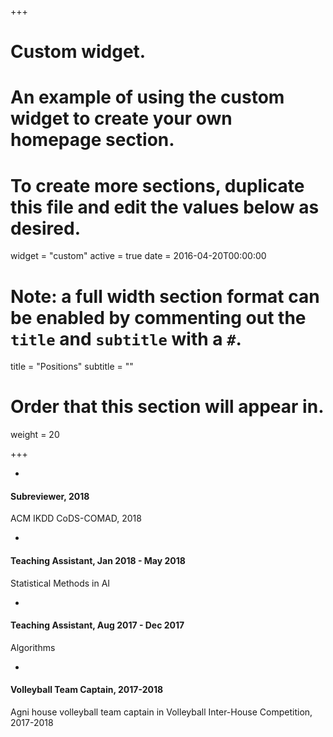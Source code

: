 +++
# Custom widget.
# An example of using the custom widget to create your own homepage section.
# To create more sections, duplicate this file and edit the values below as desired.
widget = "custom"
active = true
date = 2016-04-20T00:00:00

# Note: a full width section format can be enabled by commenting out the `title` and `subtitle` with a `#`.
title = "Positions"
subtitle = ""

# Order that this section will appear in.
weight = 20

+++


* 
#### Subreviewer, 2018
ACM IKDD CoDS-COMAD, 2018

* 
#### Teaching Assistant, Jan 2018 - May 2018
Statistical Methods in AI

* 
#### Teaching Assistant, Aug 2017 - Dec 2017
Algorithms

* 
#### Volleyball Team Captain, 2017-2018
Agni house volleyball team captain in Volleyball Inter-House Competition, 2017-2018
